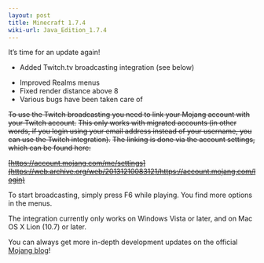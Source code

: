 ```yaml
---
layout: post
title: Minecraft 1.7.4
wiki-url: Java_Edition_1.7.4
---
```


It’s time for an update again!

+ Added Twitch.tv broadcasting integration (see below)
* Improved Realms menus
* Fixed render distance above 8
* Various bugs have been taken care of

~~To use the Twitch broadcasting you need to link your Mojang account with your Twitch account.~~
~~This only works with migrated accounts (in other words, if you login using your email address instead of your username, you can use the Twitch integration).~~
~~The linking is done via the account settings, which can be found here:~~

~~[https://account.mojang.com/me/settings](https://web.archive.org/web/20131210083121/https://account.mojang.com/login)~~

To start broadcasting, simply press F6 while playing. You find more options in the menus.

The integration currently only works on Windows Vista or later, and on Mac OS X Lion (10.7) or later.

You can always get more in-depth development updates on the official [Mojang blog](https://web.archive.org/web/20131212071443/https://mojang.com/)!
